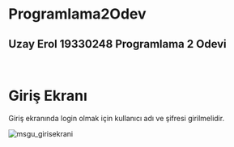 # Programlama2Odev
<h2>Uzay Erol 19330248 Programlama 2 Odevi</h2>
<br/>
<h1>Giriş Ekranı</h1>
<p>Giriş ekranında login olmak için kullanıcı adı ve şifresi girilmelidir. </p>

![msgu_girisekrani](https://user-images.githubusercontent.com/96951057/149972942-07b53d5d-a6b3-4393-9a0a-270d7ef55580.JPG)
